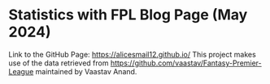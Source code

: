 # Statistics with FPL Blog Page (May 2024)
Link to the GitHub Page: https://alicesmail12.github.io/
This project makes use of the data retrieved from https://github.com/vaastav/Fantasy-Premier-League maintained by Vaastav Anand.
